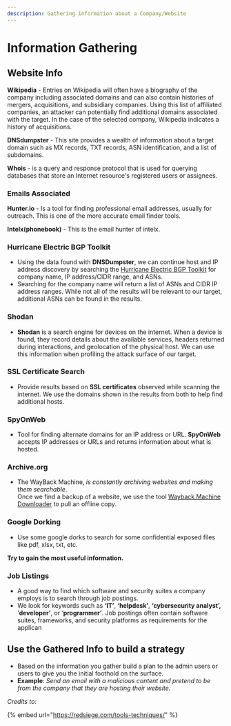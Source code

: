 ```yaml
---
description: Gathering information about a Company/Website
---
```


# Information Gathering

## Website Info

**Wikipedia** - Entries on Wikipedia will often have a biography of the company including associated domains and can also contain histories of mergers, acquisitions, and subsidiary companies. Using this list of affiliated companies, an attacker can potentially find additional domains associated with the target. In the case of the selected company, Wikipedia indicates a history of acquisitions.

**DNSdumpster** - This site provides a wealth of information about a target domain such as MX records, TXT records, ASN identification, and a list of subdomains.

**Whois** - is a query and response protocol that is used for querying databases that store an Internet resource's registered users or assignees.

### Emails Associated

**Hunter.io** - Is a tool for finding professional email addresses, usually for outreach. This is one of the more accurate email finder tools.

**Intelx(phonebook)** - This is the email hunter of intelx.

### **Hurricane** **Electric BGP Toolkit**

* Using the data found with **DNSDumpster**, we can continue host and IP address discovery by searching the [Hurricane Electric BGP Toolkit](https://bgp.he.net/) for company name, IP address/CIDR range, and ASNs.
* Searching for the company name will return a list of ASNs and CIDR IP address ranges. While not all of the results will be relevant to our target, additional ASNs can be found in the results.

### Shodan

* **Shodan** is a search engine for devices on the internet. When a device is found, they record details about the available services, headers returned during interactions, and geolocation of the physical host. We can use this information when profiling the attack surface of our target.

### **SSL Certificate Search**

* Provide results based on **SSL certificates** observed while scanning the internet. We use the domains shown in the results from both to help find additional hosts.

### **SpyOnWeb**

* Tool for finding alternate domains for an IP address or URL. **SpyOnWeb** accepts IP addresses or URLs and returns information about what is hosted.

### **Archive.org**

* The WayBack Machine, _is constantly archiving websites and making them searchable_.\
  Once we find a backup of a website, we use the tool [Wayback Machine\
  Downloader](https://github.com/hartator/wayback-machine-downloader) to pull an offline copy.

### **Google Dorking**

* Use some google dorks to search for some confidential exposed files like pdf, xlsx, txt, etc.

**Try to gain the most useful information.**

### Job Listings

* A good way to find which software and security suites a company employs is to search through job postings.
* We look for keywords such as **‘IT’**, **‘helpdesk’**, **‘cybersecurity analyst’,** ‘**developer’**, or ‘**programmer’**. Job postings often contain software suites, frameworks, and security platforms as requirements for the applican

## Use the Gathered Info to build a strategy

* Based on the information you gather build a plan to the admin users or users to give you the initial foothold on the surface.
* **Example**: _Send an email with a malicious content and pretend to be from the company that they are hosting their website._

_Credits to:_

{% embed url="https://redsiege.com/tools-techniques/" %}
